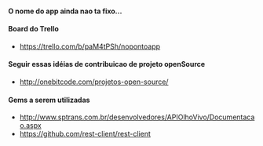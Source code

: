 #### O nome do app ainda nao ta fixo...
 
#### Board do Trello
* https://trello.com/b/paM4tPSh/nopontoapp
 
#### Seguir essas idéias de contribuicao de projeto openSource
* http://onebitcode.com/projetos-open-source/
 
#### Gems a serem utilizadas
* http://www.sptrans.com.br/desenvolvedores/APIOlhoVivo/Documentacao.aspx
* https://github.com/rest-client/rest-client